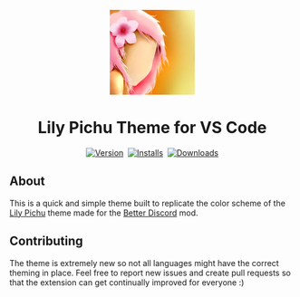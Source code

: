 <h1 align="center">
  <br>
    <img src="./logo.png?raw=true" alt="logo" width="150">
  <br><br>
  Lily Pichu Theme for VS Code
  <br>
</h1>

<p align="center">
    <a href="https://marketplace.visualstudio.com/items?itemName=aakash-kap.lily-pichu-theme"><img src="https://vsmarketplacebadges.dev/version-short/aakash-kap.lily-pichu-theme.jpg?style=for-the-badge&colorA=252526&colorB=bf214a&label=Version" alt="Version"></a>&nbsp;
    <a href="https://marketplace.visualstudio.com/items?itemName=aakash-kap.lily-pichu-theme"><img src="https://vsmarketplacebadges.dev/installs-short/aakash-kap.lily-pichu-theme.jpg?style=for-the-badge&colorA=252526&colorB=bf214a&label=Installs" alt="Installs"></a>&nbsp;
    <a href="https://marketplace.visualstudio.com/items?itemName=aakash-kap.lily-pichu-theme"><img src="https://vsmarketplacebadges.dev/downloads-short/aakash-kap.lily-pichu-theme.jpg?style=for-the-badge&colorA=252526&colorB=bf214a&label=Downloads" alt="Downloads"></a>
</p>

## About
This is a quick and simple theme built to replicate the color scheme of the [Lily Pichu](https://betterdiscord.app/theme/LilyPichu) theme made for the [Better Discord](https://betterdiscord.app/) mod. 

## Contributing
The theme is extremely new so not all languages might have the correct theming in place. Feel free to report new issues and create pull requests so that the extension can get continually improved for everyone :)


